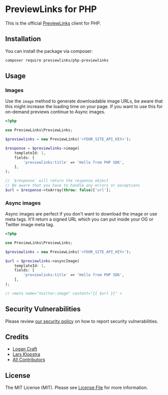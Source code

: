 # PreviewLinks for PHP

This is the official [PreviewLinks](https://previewlinks.io) client for PHP.

## Installation

You can install the package via composer:

```bash
composer require previewlinks/php-previewlinks
```

## Usage

### Images

Use the `image` method to generate downloadable image URLs, be aware that this might increase the loading time on your page. If you want to use this for on-demand previews continue to Async images.

```php
<?php

use PreviewLinks\PreviewLinks;

$previewlinks = new PreviewLinks('<YOUR_SITE_API_KEY>');

$response = $previewlinks->image(
    templateId: 1,
    fields: [
        'previewlinks:title' => 'Hello from PHP SDK',
    ],
);

// `$response` will return the response object
// Be aware that you have to handle any errors or exceptions
$url = $response->toArray(throw: false)['url'];
```

### Async images

Async images are perfect if you don't want to download the image or use meta tags. It'll return a signed URL which you can put inside your OG or Twitter image meta tag.

```php
<?php

use PreviewLinks\PreviewLinks;

$previewlinks = new PreviewLinks('<YOUR_SITE_API_KEY>');

$url = $previewlinks->asyncImage(
    templateId: 1,
    fields: [
        'previewlinks:title' => 'Hello from PHP SDK',
    ],
);

// <meta name="twitter:image" content="{{ $url }}" >
```

## Security Vulnerabilities

Please review [our security policy](../../security/policy) on how to report security vulnerabilities.

## Credits

-   [Logan Craft](https://github.com/CraftLogan)
-   [Lars Klopstra](https://github.com/flowframe)
-   [All Contributors](../../contributors)

## License

The MIT License (MIT). Please see [License File](LICENSE.md) for more information.
